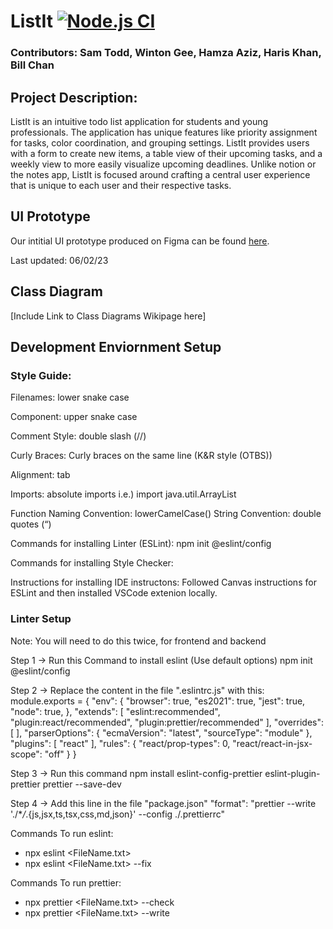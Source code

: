 # ListIt [![Node.js CI](https://github.com/HarisKhan0/todoList/actions/workflows/node.js.yml/badge.svg)](https://github.com/HarisKhan0/todoList/actions/workflows/node.js.yml)

### Contributors: Sam Todd, Winton Gee, Hamza Aziz, Haris Khan, Bill Chan

## Project Description:

ListIt is an intuitive todo list application for students and young professionals. The application has unique features like priority assignment for tasks, color coordination, and grouping settings. ListIt provides users with a form to create new items, a table view of their upcoming tasks, and a weekly view to more easily visualize upcoming deadlines. Unlike notion or the notes app, ListIt is focused around crafting a central user experience that is unique to each user and their respective tasks. 

## UI Prototype

Our intitial UI prototype produced on Figma can be found [here](https://www.figma.com/file/F2zLCdkTA1iBqbnejYWYgY/ListIt?type=design&node-id=0%3A1&t=TaABfoWTTAxYEwVC-1).

Last updated: 06/02/23

## Class Diagram

[Include Link to Class Diagrams Wikipage here]

## Development Enviornment Setup

### Style Guide:

Filenames: lower snake case

Component: upper snake case

Comment Style: double slash (//)

Curly Braces: Curly braces on the same line (K&R style (OTBS))

Alignment: tab

Imports: absolute imports
i.e.) import java.util.ArrayList

Function Naming Convention: lowerCamelCase()
String Convention: double quotes (“)

Commands for installing Linter (ESLint):
npm init @eslint/config

Commands for installing Style Checker:

Instructions for installing IDE instructons:
Followed Canvas instructions for ESLint and then installed VSCode extenion locally.

### Linter Setup

Note: You will need to do this twice, for frontend and backend

Step 1 -> Run this Command to install eslint (Use default options)
npm init @eslint/config

Step 2 -> Replace the content in the file ".eslintrc.js" with this:
module.exports = {
"env": {
"browser": true,
"es2021": true,
"jest": true,
"node": true,
},
"extends": [
"eslint:recommended",
"plugin:react/recommended",
"plugin:prettier/recommended"
],
"overrides": [
],
"parserOptions": {
"ecmaVersion": "latest",
"sourceType": "module"
},
"plugins": [
"react"
],
"rules": {
"react/prop-types": 0,
"react/react-in-jsx-scope": "off"
}
}

Step 3 -> Run this command
npm install eslint-config-prettier eslint-plugin-prettier prettier --save-dev

Step 4 -> Add this line in the file "package.json"
"format": "prettier --write './\*_/_.{js,jsx,ts,tsx,css,md,json}' --config ./.prettierrc"

Commands To run eslint:

- npx eslint <FileName.txt>
- npx eslint <FileName.txt> --fix

Commands To run prettier:

- npx prettier <FileName.txt> --check
- npx prettier <FileName.txt> --write
